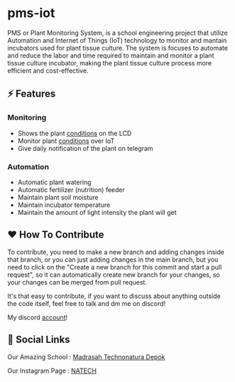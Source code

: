 # pms-iot

PMS or Plant Monitoring System, is a school engineering project that utilize Automation and Internet of Things (IoT) technology to monitor and mantain incubators used for plant tissue culture. The system is focuses to automate and reduce the labor and time required to maintain and monitor a plant tissue culture incubator, making the plant tissue culture process more efficient and cost-effective.

## ⚡️ Features

### Monitoring
- Shows the plant [conditions](plant/about.md) on the LCD
- Monitor plant [conditions](plant/about.md) over IoT
- Give daily notification of the plant on telegram

### Automation
- Automatic plant watering
- Automatic fertilizer (nutrition) feeder
- Maintain plant soil moisture
- Maintain incubator temperature
- Maintain the amount of light intensity the plant will get

## ♥️ How To Contribute
To contribute, you need to make a new branch and adding changes inside that branch, or you can just adding changes in the main branch, but you need to click on the "Create a new branch for this commit and start a pull request", so it can automatically create new branch for your changes, so your changes can be merged from pull request. 

It's that easy to contribute, if you want to discuss about anything outside the code itself, feel free to talk and dm me on discord! 

My discord [account](941176571979522078)! 

## 🔗 Social Links
Our Amazing School : [Madrasah Technonatura Depok](https://www.technonatura.sch.id/)

Our Instagram Page : [NATECH](https://www.instagram.com/natecinovationinc/)
